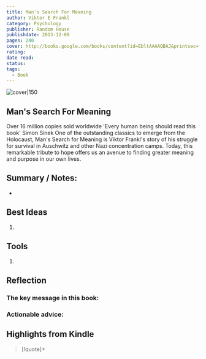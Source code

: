 ```yaml
---
title: Man's Search For Meaning
author: Viktor E Frankl
category: Psychology
publisher: Random House
publishdate: 2013-12-09
pages: 240
cover: http://books.google.com/books/content?id=EbltAAAAQBAJ&printsec=frontcover&img=1&zoom=1&edge=curl&source=gbs_api
rating: 
date read: 
status: 
tags:
  - Book
---
```


![cover|150](http://books.google.com/books/content?id=EbltAAAAQBAJ&printsec=frontcover&img=1&zoom=1&edge=curl&source=gbs_api.md)

## Man's Search For Meaning
Over 16 million copies sold worldwide 'Every human being should read this book' Simon Sinek One of the outstanding classics to emerge from the Holocaust, Man's Search for Meaning is Viktor Frankl's story of his struggle for survival in Auschwitz and other Nazi concentration camps. Today, this remarkable tribute to hope offers us an avenue to finding greater meaning and purpose in our own lives.
## Summary / Notes:
- 

## Best Ideas
1. 
## Tools
1. 

## Reflection
### The key message in this book:

### Actionable advice:

## Highlights from Kindle

>[!quote]+ 
>